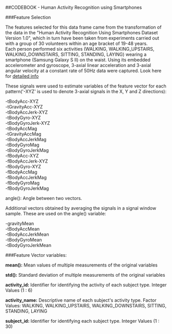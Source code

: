 ##CODEBOOK - Human Activity Recognition using Smartphones

###Feature Selection

The features selected for this data frame came from the transformation of the data in the "Human Activity Recognition Using Smartphones Dataset Version 1.0", which in turn have been taken from experiments carried out with a group of 30 volunteers within an age bracket of 19-48 years.  
Each person performed six activities (WALKING, WALKING_UPSTAIRS, WALKING_DOWNSTAIRS, SITTING, STANDING, LAYING) wearing a smartphone (Samsung Galaxy S II) on the waist. Using its embedded accelerometer and gyroscope, 3-axial linear acceleration and 3-axial angular velocity at a constant rate of 50Hz data were captured. Look here for <a href="http://archive.ics.uci.edu/ml/datasets/Human+Activity+Recognition+Using+Smartphones">detailed info</a>

These signals were used to estimate variables of the feature vector for each pattern('-XYZ' is used to denote 3-axial signals in the X, Y and Z directions):

-tBodyAcc-XYZ  
-tGravityAcc-XYZ  
-tBodyAccJerk-XYZ  
-tBodyGyro-XYZ  
-tBodyGyroJerk-XYZ  
-tBodyAccMag  
-tGravityAccMag  
-tBodyAccJerkMag  
-tBodyGyroMag  
-tBodyGyroJerkMag  
-fBodyAcc-XYZ  
-fBodyAccJerk-XYZ  
-fBodyGyro-XYZ  
-fBodyAccMag  
-fBodyAccJerkMag  
-fBodyGyroMag  
-fBodyGyroJerkMag  

angle(): Angle between two vectors.

Additional vectors obtained by averaging the signals in a signal window sample. These are used on the angle() variable:

-gravityMean  
-tBodyAccMean  
-tBodyAccJerkMean  
-tBodyGyroMean  
-tBodyGyroJerkMean  

###Feature Vector variables:

<b>mean():</b> Mean values of multiple measurements of the original variables

<b>std():</b> Standard deviation of multiple measurements of the original variables

<b>activity_id:</b> Identifier for identifying the activity of each subject type. Integer Values (1 : 6)

<b>activity_name:</b> Descriptive name of each subject's activity type. Factor Values: WALKING, WALKING_UPSTAIRS, WALKING_DOWNSTAIRS, SITTING, STANDING, LAYING

<b>subject_id:</b> Identifier for identifying each subject type. Integer Values (1 : 30)